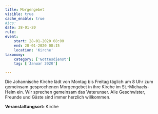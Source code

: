 ```yaml
---
title: Morgengebet
visible: true
cache_enable: true
#ics: 
date: 28-01-20
rule: 
event:
	start: 28-01-2020 08:00
	end: 28-01-2020 08:15
	location: 'Kirche'
taxonomy:
	category: ['Gottesdienst']
	tag: ['Januar 2020']

---
```

Die Johannische Kirche lädt von Montag bis Freitag täglich um 8 Uhr zum gemeinsam gesprochenen Morgengebet in ihre Kirche im St.-Michaels-Heim ein. Wir sprechen gemeinsam das Vaterunser. Alle Geschwister, Freunde und Gäste sind immer herzlich willkommen.



**Veranstaltungsort:** Kirche

